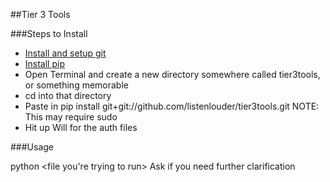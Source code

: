 ##Tier 3 Tools

###Steps to Install

* [Install and setup git](https://git-scm.com/book/en/v2/Getting-Started-Installing-Git#Installing-on-Mac)
* [Install pip](https://pip.pypa.io/en/stable/installing/)
* Open Terminal and create a new directory somewhere called tier3tools, or something memorable
* cd into that directory
* Paste in pip install git+git://github.com/listenlouder/tier3tools.git NOTE: This may require sudo
* Hit up Will for the auth files

###Usage

python <file you're trying to run>
Ask if you need further clarification